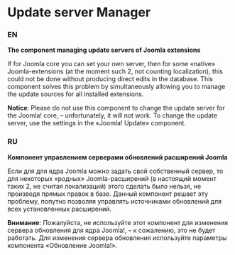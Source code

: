 # Update server Manager

### EN

**The component managing update servers of Joomla extensions**

If for Joomla core you can set your own server, then for some «native» Joomla-extensions (at the moment such 2, not counting localization), this could not be done without producing direct edits in the database. This component solves this problem by simultaneously allowing you to manage the update sources for all installed extensions.

**Notice**: Please do not use this component to change the update server for the Joomla! core, – unfortunately, it will not work. To change the update server, use the settings in the «Joomla! Update» component.

### RU

**Компонент управлением серверами обновлений расширений Joomla**

Если для для ядра Joomla можно задать свой собственный сервер, то для некоторых «родных» Joomla-расширений (в настоящий момент таких 2, не считая локализаций) этого сделать было нельзя, не производя прямых правок в базе. Данный компонент решает эту проблему, попутно позволяя управлять источниками обновлений для всех установленных расширений.

**Внимание**: Пожалуйста, не используйте этот компонент для изменения сервера обновления для ядра Joomla!, – к сожалению, это не будет работать. Для изменения сервера обновления используйте параметры компонента «Обновление Joomla!».
